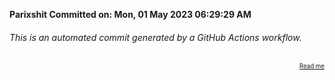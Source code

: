 **Parixshit Committed on: Mon, 01 May 2023 06:29:29 AM** <!-- 4bd191b7-512c-4f4c-bcf3-4908e22c3fe0 -->

###### This is an automated commit generated by a GitHub Actions workflow.

<div align="right"><sub><sup><a href="https://github.com/Parixshit/AutoCommit.git">Read me</a></sup></sub></div>
